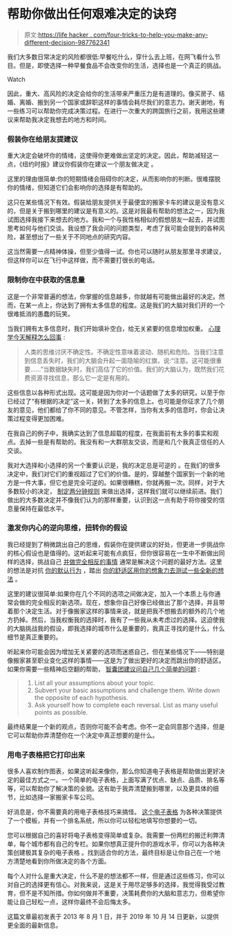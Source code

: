 # 帮助你做出任何艰难决定的诀窍

> 原文:[https://life hacker . com/four-tricks-to-help-you-make-any-different-decision-987762341](https://lifehacker.com/four-tricks-to-help-you-make-any-difficult-decision-987762341)

我们大多数日常决定的风险都很低:早餐吃什么，穿什么去上班，在网飞看什么节目。但是，即使选择一种早餐食品不会改变你的生活，选择也是一个真正的挑战。

Watch

因此，重大、高风险的决定会给你的生活带来严重压力是有道理的。像买房子、结婚、离婚、搬到另一个国家或辞职这样的事情会耗尽我们的意志力。谢天谢地，有一些练习可以帮助你完成决策过程。在进行一次重大的跨国旅行之前，我用这些建议来帮助我决定我想去的地方和时间。

### **假装你在给朋友提建议**

重大决定会破坏你的情绪，这使得你更难做出坚定的决定。因此，帮助减轻这一点，《纽约时报》建议你假装你在建议一个朋友做决定 。

这里的理由很简单:你的短期情绪会阻碍你的决定，从而影响你的判断。很难摆脱你的情绪，但知道它们会影响你的选择是有帮助的。

这只在某些情况下有效。假装给朋友提供关于最便宜的搬家卡车的建议是没有意义的，但是关于搬到哪里的建议是有意义的。这是对我最有帮助的想法之一，因为我试图选择我接下来想去的地方。我和一个与我性格相似的假想朋友一起去，并试图思考如何与他们交谈。我设想了我会问的问题类型，考虑了我可能会提到的各种风险，甚至想出了一些关于不同地点的研究内容。

这当然需要一点精神体操，但至少值得一试。你也可以随时从朋友那里寻求建议，但这样你可以在飞行中这样做，而不需要打很长的电话。

### **限制你在**中获取的信息量

这是一个非常普遍的想法，你掌握的信息越多，你就越有可能做出最好的决定。然而，在某一点上，你达到了拥有太多信息的程度。这是我们的大脑对我们开的一个很难抵消的愚蠢的玩笑。

当我们拥有太多信息时，我们开始填补空白，给无关紧要的信息增加权重。 [心理学今天解释怎么回事](http://www.psychologytoday.com/blog/glue/201212/why-too-much-data-disables-your-decision-making) :

> 人类的思维讨厌不确定性。不确定性意味着波动、随机和危险。当我们注意到信息丢失时，我们的大脑会升起一面隐喻的红旗，说:“注意。这可能很重要……”当数据缺失时，我们高估了它的价值。我们的大脑认为，既然我们花费资源寻找信息，那么它一定是有用的。

这些信息以各种形式出现。这可能是因为你对一个话题做了太多的研究，以至于你已经过了“有根据的决定”这一关，转到了太多的信息上。也可能是你征求了几个朋友的意见，他们都给了你不同的意见。不管怎样，当你有太多的信息时，你会让决策过程变得更加困难。

在我自己的例子中，我确实达到了信息超载的程度，在我面前有太多的事实和观点。去掉一些是有帮助的。我没有和一大群朋友交谈，而是和几个我真正信任的人交谈。

我对大选择和小选择的另一个重要认识是，我的决定总是可逆的 。在我们的很多决定中，我们对它们的重视超过了它们的价值。是的，穿越整个国家到一个新的地方是一件大事，但它也是完全可逆的。如果很糟糕，你就再搬一次。同样，对于大多数较小的决定， [制定两分钟规则](http://lifehacker.com/make-tough-decisions-and-move-on-with-the-two-minute-ru-615962167) 来做出选择，这样我们就可以继续前进。我们做出的大多数决定并不像我们认为的那样重要，认识到这一点有助于将你接受的信息量保持在最低水平。

### **激发你内心的逆向思维，扭转你的假设**

我已经提到了稍微跳出自己的思维，假装你在提供建议的好处，但更进一步挑战你的核心假设也是值得的。这听起来可能有点疯狂，但你很容易在一生中不断做出同样的选择，挑战自己 [并做完全相反的事情](http://lifehacker.com/the-costanza-principle-better-decisions-through-your-i-5920188) 通常是解决这个问题的最好方法。这里的想法是对抗 [你的默认行为](http://lifehacker.com/confront-your-biases-to-see-the-world-from-another-poin-508303712) ，踏出 [你的舒适区](http://lifehacker.com/the-science-of-breaking-out-of-your-comfort-zone-and-w-656426705)[用你的想象力去测试一些全新的想法](https://lifehacker.com/reality-test-your-ideas-by-pretending-theyre-stupid-to-5728122) 。

这里的建议很简单:如果你在几个不同的选项之间做决定，加入一个本质上与你通常会做的完全相反的新选项。现在，想象你自己好像已经做出了那个选择，并且带着那个决定生活。对于像搬家这样的事情来说，就是把我不想搬去的额外的几个地方扔掉。然后，当我权衡我的选择时，我有了一些我从未考虑过的选择。这迫使我的大脑挑战我的假设，即我选择的城市什么是重要的，我真正寻找的是什么，什么细节是真正重要的。

听起来你可能会因为增加无关紧要的选项而迷惑自己，但在某些情况下——特别是像搬家甚至职业变化这样的事情——这是为了做出更好的决定而跳出你的舒适区。如果你需要一些精神后空翻的帮助， [智囊团建议问自己几个简单的问题](https://thinkjarcollective.com/tools/reversing-assumptions-technique/) :

> 1.  List all your assumptions about your topic.
> 2.  Subvert your basic assumptions and challenge them. Write down the opposite of each hypothesis.
> 3.  Ask yourself how to complete each reversal. List as many useful points as possible.

最终结果是一个新的观点，否则你可能不会考虑。你不一定会同意那个选择，但是它可以帮助你弄清楚你在一个决定中真正想要的是什么。

### **用电子表格把它打印出来**

很多人喜欢制作图表，如果这听起来像你，那么你知道电子表格是帮助做出更好决定的最佳方式之一。一个简单的电子表格，上面写满了优点、缺点、品质、排名等等，可以帮助你了解决策的全貌。这有助于我弄清楚搬到哪里，以及更具体的细节，比如选择一家搬家卡车公司。

好消息是，你不需要真的用电子表格技巧来搞怪。 [这个电子表格](https://lifehacker.com/make-better-quality-decisions-with-the-help-of-this-spr-5879173) 为各种决策提供了一个模板，并有一个排名系统，所以你可以轻松地填写你想要的一切。

您可以根据自己的喜好将电子表格变得简单或复杂。我需要一份两栏的搬迁利弊清单，每个城市都有自己的专栏。如果你想真正提升你的游戏水平，你可以为各种决策创建极其复杂的电子表格 。找到适合你的方法，最终目标是让你自己在一个地方清楚地看到你所做决定的各个方面。

每个人对什么是重大决定，什么不是的想法都不一样，但是通过这些练习，你可以对自己的选择更有信心。对我来说，这是关于用尽足够多的选择，我觉得我受过教育，但不是不知所措。你如何做并不重要，决策耗费你的大脑和意志力，但希望你能让自己轻松一点，这样你最终不会后悔太多。

这篇文章最初发表于 2013 年 8 月 1 日，并于 2019 年 10 月 14 日更新，以提供更全面的最新信息。